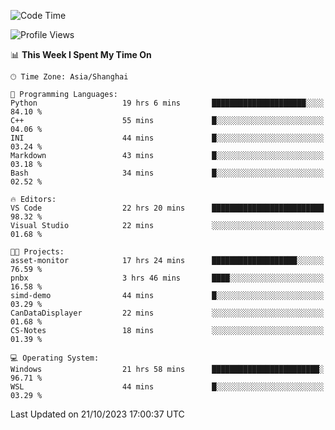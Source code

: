 <!--START_SECTION:waka-->
![Code Time](http://img.shields.io/badge/Code%20Time-1%2C319%20hrs%208%20mins-blue)

![Profile Views](http://img.shields.io/badge/Profile%20Views-2-blue)

📊 **This Week I Spent My Time On** 

```text
🕑︎ Time Zone: Asia/Shanghai

💬 Programming Languages: 
Python                   19 hrs 6 mins       █████████████████████░░░░   84.10 % 
C++                      55 mins             █░░░░░░░░░░░░░░░░░░░░░░░░   04.06 % 
INI                      44 mins             █░░░░░░░░░░░░░░░░░░░░░░░░   03.24 % 
Markdown                 43 mins             █░░░░░░░░░░░░░░░░░░░░░░░░   03.18 % 
Bash                     34 mins             █░░░░░░░░░░░░░░░░░░░░░░░░   02.52 % 

🔥 Editors: 
VS Code                  22 hrs 20 mins      █████████████████████████   98.32 % 
Visual Studio            22 mins             ░░░░░░░░░░░░░░░░░░░░░░░░░   01.68 % 

🐱‍💻 Projects: 
asset-monitor            17 hrs 24 mins      ███████████████████░░░░░░   76.59 % 
pnbx                     3 hrs 46 mins       ████░░░░░░░░░░░░░░░░░░░░░   16.58 % 
simd-demo                44 mins             █░░░░░░░░░░░░░░░░░░░░░░░░   03.29 % 
CanDataDisplayer         22 mins             ░░░░░░░░░░░░░░░░░░░░░░░░░   01.68 % 
CS-Notes                 18 mins             ░░░░░░░░░░░░░░░░░░░░░░░░░   01.39 % 

💻 Operating System: 
Windows                  21 hrs 58 mins      ████████████████████████░   96.71 % 
WSL                      44 mins             █░░░░░░░░░░░░░░░░░░░░░░░░   03.29 % 
```


 Last Updated on 21/10/2023 17:00:37 UTC
<!--END_SECTION:waka-->